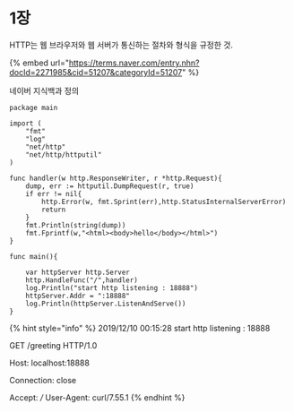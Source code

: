 # 1장

HTTP는 웹 브라우저와 웹 서버가 통신하는 절차와 형식을 규정한 것.

{% embed url="https://terms.naver.com/entry.nhn?docId=2271985&cid=51207&categoryId=51207" %}

네이버 지식백과 정의

```text
package main

import (
	"fmt"
	"log"
	"net/http"
	"net/http/httputil"
)

func handler(w http.ResponseWriter, r *http.Request){
	dump, err := httputil.DumpRequest(r, true)
	if err != nil{
		http.Error(w, fmt.Sprint(err),http.StatusInternalServerError)
		return
	}
	fmt.Println(string(dump))
	fmt.Fprintf(w,"<html><body>hello</body></html>")
}

func main(){

	var httpServer http.Server
	http.HandleFunc("/",handler)
	log.Println("start http listening : 18888")
	httpServer.Addr = ":18888"
	log.Println(httpServer.ListenAndServe())
}
```

{% hint style="info" %}
2019/12/10 00:15:28 start http listening : 18888

GET /greeting HTTP/1.0 

Host: localhost:18888 

Connection: close 

Accept: _/_ User-Agent: curl/7.55.1
{% endhint %}



